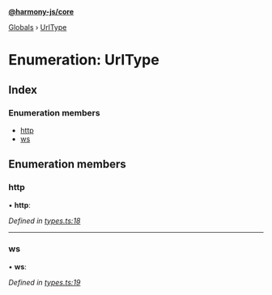**[@harmony-js/core](../README.md)**

[Globals](../README.md) › [UrlType](urltype.md)

# Enumeration: UrlType

## Index

### Enumeration members

* [http](urltype.md#http)
* [ws](urltype.md#ws)

## Enumeration members

###  http

• **http**:

*Defined in [types.ts:18](https://github.com/FireStack-Lab/Harmony-sdk-core/blob/d171933/packages/harmony-core/src/types.ts#L18)*

___

###  ws

• **ws**:

*Defined in [types.ts:19](https://github.com/FireStack-Lab/Harmony-sdk-core/blob/d171933/packages/harmony-core/src/types.ts#L19)*